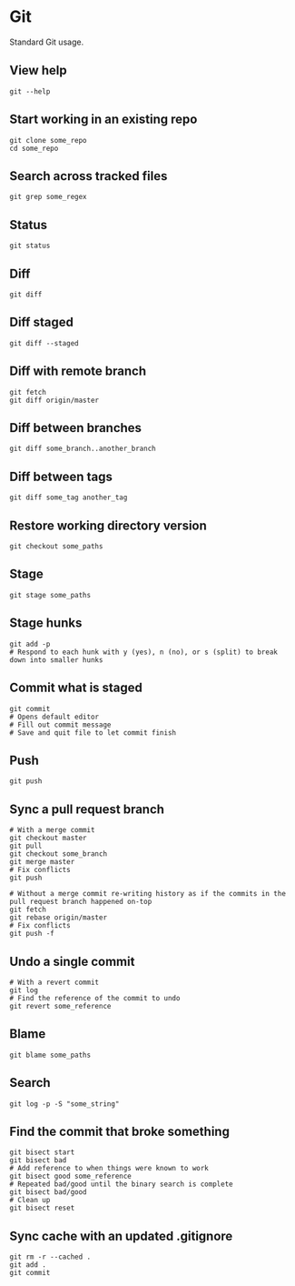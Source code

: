 # Git

Standard Git usage.

## View help

```shell
git --help
```

## Start working in an existing repo

```shell
git clone some_repo
cd some_repo
```

## Search across tracked files

```shell
git grep some_regex
```

## Status

```shell
git status
```

## Diff

```shell
git diff
```

## Diff staged

```shell
git diff --staged
```

## Diff with remote branch

```shell
git fetch
git diff origin/master
```

## Diff between branches

```shell
git diff some_branch..another_branch
```

## Diff between tags

```shell
git diff some_tag another_tag
```

## Restore working directory version

```shell
git checkout some_paths
```

## Stage

```shell
git stage some_paths
```

## Stage hunks

```shell
git add -p
# Respond to each hunk with y (yes), n (no), or s (split) to break down into smaller hunks
```

## Commit what is staged

```shell
git commit
# Opens default editor
# Fill out commit message
# Save and quit file to let commit finish
```

## Push

```shell
git push
```

## Sync a pull request branch

```shell
# With a merge commit
git checkout master
git pull
git checkout some_branch
git merge master
# Fix conflicts
git push

# Without a merge commit re-writing history as if the commits in the pull request branch happened on-top
git fetch
git rebase origin/master
# Fix conflicts
git push -f
```

## Undo a single commit

```shell
# With a revert commit
git log
# Find the reference of the commit to undo
git revert some_reference
```

## Blame

```shell
git blame some_paths
```

## Search

```shell
git log -p -S "some_string"
```

## Find the commit that broke something

```shell
git bisect start
git bisect bad
# Add reference to when things were known to work
git bisect good some_reference
# Repeated bad/good until the binary search is complete
git bisect bad/good
# Clean up
git bisect reset
```

## Sync cache with an updated .gitignore

```shell
git rm -r --cached .
git add .
git commit
```
